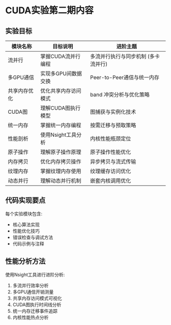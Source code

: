 # CUDA实验第二期内容

## 实验目标

| 模块名称 | 目标说明 | 进阶主题 |
|---------|---------|---------|
| 流并行 | 掌握CUDA流并行编程 | 多流并行执行与同步机制 (多卡流并行) |
| 多GPU通信 | 实现多GPU间数据交换 | Peer-to-Peer通信与统一内存 |
| 共享内存优化 | 优化共享内存访问模式 | band 冲突分析与优化策略 |
| CUDA图 | 理解CUDA图执行模型 | 图捕获与实例化技术 |
| 统一内存 | 掌握统一内存编程 | 按需迁移与预取策略 |
| 性能剖析 | 使用Nsight工具分析 | 内核性能瓶颈定位 |
| 原子操作 | 理解原子操作原理 | 原子操作性能优化 |
| 内存拷贝 | 优化内存拷贝操作 | 异步拷贝与流式传输 |
| 纹理内存 | 掌握纹理内存使用 | 纹理缓存访问优化 |
| 动态并行 | 理解动态并行机制 | 嵌套内核调用优化 |

## 代码实现要点

每个实验模块包含:
- 核心算法实现
- 性能优化技巧
- 错误检查与调试方法
- 代码示例与注释

## 性能分析方法

使用Nsight工具进行进阶分析:
1. 多流并行效率分析
2. 多GPU通信开销测量
3. 共享内存访问模式可视化
4. CUDA图执行时间线分析
5. 统一内存迁移事件追踪
6. 内核性能热点分析
